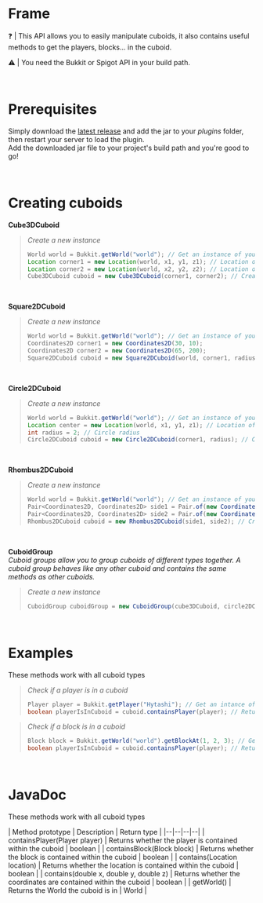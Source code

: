 # Frame

:question: | This API allows you to easily manipulate cuboids, it also contains useful methods to get the players, blocks... in the cuboid.

:warning: | You need the Bukkit or Spigot API in your build path.

<br/>

# Prerequisites

Simply download the [latest release](https://github.com/Hytashi/Frame/releases/download/2.1.0/Frame.jar) and add the jar to your *plugins* folder, then restart your server to load the plugin.<br/>
Add the downloaded jar file to your project's build path and you're good to go! 

<br/>

# Creating cuboids

**Cube3DCuboid**

> *Create a new instance*
>
> ```Java
> World world = Bukkit.getWorld("world"); // Get an instance of your world
> Location corner1 = new Location(world, x1, y1, z1); // Location of the first corner
> Location corner2 = new Location(world, x2, y2, z2); // Location of the second corner
> Cube3DCuboid cuboid = new Cube3DCuboid(corner1, corner2); // Create a new instance
> ```

<br/>

**Square2DCuboid**

> *Create a new instance*
>
> ```Java
> World world = Bukkit.getWorld("world"); // Get an instance of your world
> Coordinates2D corner1 = new Coordinates2D(30, 10);
> Coordinates2D corner2 = new Coordinates2D(65, 200);
> Square2DCuboid cuboid = new Square2DCuboid(world, corner1, radius); // Create a new instance
> ```

<br/>

**Circle2DCuboid**

> *Create a new instance*
>
> ```Java
> World world = Bukkit.getWorld("world"); // Get an instance of your world
> Location center = new Location(world, x1, y1, z1); // Location of the center
> int radius = 2; // Circle radius
> Circle2DCuboid cuboid = new Circle2DCuboid(corner1, radius); // Create a new instance
> ```

<br/>

**Rhombus2DCuboid**

> *Create a new instance*
>
> ```Java
> World world = Bukkit.getWorld("world"); // Get an instance of your world
> Pair<Coordinates2D, Coordinates2D> side1 = Pair.of(new Coordinates2D(0, 0), new Coordinates2D(0, 5)); // Pair that represents the first side
> Pair<Coordinates2D, Coordinates2D> side2 = Pair.of(new Coordinates2D(5, 10), new Coordinates2D(5, 5)); // Pair that represents the second side
> Rhombus2DCuboid cuboid = new Rhombus2DCuboid(side1, side2); // Create a new instance
> ```

<br/>

**CuboidGroup** <br/>
*Cuboid groups allow you to group cuboids of different types together. A cuboid group behaves like any other cuboid and contains the same methods as other cuboids.*
> *Create a new instance*
>
> ```Java
> CuboidGroup cuboidGroup = new CuboidGroup(cube3DCuboid, circle2DCuboid, rhombus2DCuboid); // Create a new instance (you can pass as many cuboids as you want in the constructor)
> ```

<br/>

# Examples

These methods work with all cuboid types

> *Check if a player is in a cuboid*
>
> ```Java
> Player player = Bukkit.getPlayer("Hytashi"); // Get an intance of your player
> boolean playerIsInCuboid = cuboid.containsPlayer(player); // Returns true if the player is in the cuboid
> ```

> *Check if a block is in a cuboid*
>
> ```Java
> Block block = Bukkit.getWorld("world").getBlockAt(1, 2, 3); // Get an intance of your block
> boolean playerIsInCuboid = cuboid.containsPlayer(player); // Returns true if the block is in the cuboid
> ```

<br/>

# JavaDoc

These methods work with all cuboid types

| Method prototype | Description | Return type |
|--|--|--|--|
| containsPlayer(Player player) | Returns whether the player is contained within the cuboid | boolean |
| containsBlock(Block block) | Returns whether the block is contained within the cuboid | boolean |
| contains(Location location) | Returns whether the location is contained within the cuboid | boolean |
| contains(double x, double y, double z) | Returns whether the coordinates are contained within the cuboid | boolean |
| getWorld() | Returns the World the cuboid is in | World |
